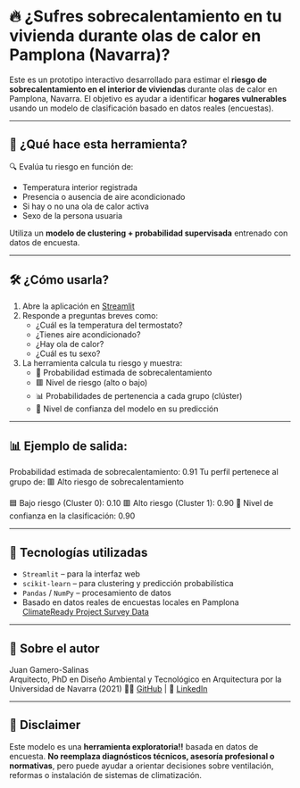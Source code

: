 # 🔥 ¿Sufres sobrecalentamiento en tu vivienda durante olas de calor en Pamplona (Navarra)?

Este es un prototipo interactivo desarrollado para estimar el **riesgo de sobrecalentamiento en el interior de viviendas** durante olas de calor en Pamplona, Navarra. El objetivo es ayudar a identificar **hogares vulnerables** usando un modelo de clasificación basado en datos reales (encuestas).

---

## 🧠 ¿Qué hace esta herramienta?

🔍 Evalúa tu riesgo en función de:
- Temperatura interior registrada
- Presencia o ausencia de aire acondicionado
- Si hay o no una ola de calor activa
- Sexo de la persona usuaria
  
Utiliza un **modelo de clustering + probabilidad supervisada** entrenado con datos de encuesta.

---

## 🛠 ¿Cómo usarla?

1. Abre la aplicación en [Streamlit](https://indoor-overheating-app-pamplona.streamlit.app/)  
2. Responde a preguntas breves como:
   - ¿Cuál es la temperatura del termostato?
   - ¿Tienes aire acondicionado?
   - ¿Hay ola de calor?
   - ¿Cuál es tu sexo?
3. La herramienta calcula tu riesgo y muestra:
   - 🔴 Probabilidad estimada de sobrecalentamiento
   - 🟥 Nivel de riesgo (alto o bajo)
   - 📊 Probabilidades de pertenencia a cada grupo (clúster)
   - 🧪 Nivel de confianza del modelo en su predicción

---


## 📊 Ejemplo de salida:

Probabilidad estimada de sobrecalentamiento: 0.91
Tu perfil pertenece al grupo de: 🟥 Alto riesgo de sobrecalentamiento

🟦 Bajo riesgo (Cluster 0): 0.10
🟥 Alto riesgo (Cluster 1): 0.90
🔶 Nivel de confianza en la clasificación: 0.90



---

## 🧩 Tecnologías utilizadas

- `Streamlit` – para la interfaz web
- `scikit-learn` – para clustering y predicción probabilística
- `Pandas` / `NumPy` – procesamiento de datos
- Basado en datos reales de encuestas locales en Pamplona [ClimateReady Project Survey Data](https://github.com/juan-gamero-salinas/climateready-survey-pamplona)
  

---

## 📍 Sobre el autor

Juan Gamero-Salinas  
Arquitecto, PhD en Diseño Ambiental y Tecnológico en Arquitectura por la Universidad de Navarra (2021)
👨‍💻 [GitHub](https://github.com/juan-gamero-salinas) | 🔗 [LinkedIn](https://www.linkedin.com/in/juangamerosalinas/)

---

## 🧪 Disclaimer

Este modelo es una **herramienta exploratoria!!** basada en datos de encuesta. **No reemplaza diagnósticos técnicos, asesoría profesional o normativas**, pero puede ayudar a orientar decisiones sobre ventilación, reformas o instalación de sistemas de climatización.

